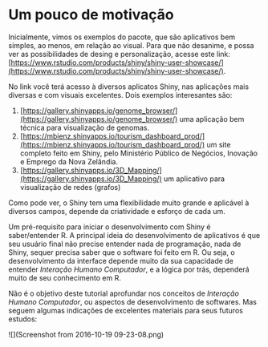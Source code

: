 # Um pouco de motivação

Inicialmente, vimos os exemplos do pacote, que são aplicativos bem simples, ao menos, em relação ao visual. Para que não desanime, e possa ver as possibilidades de desing e personalização, acesse este link: [https://www.rstudio.com/products/shiny/shiny-user-showcase/](https://www.rstudio.com/products/shiny/shiny-user-showcase/).

No link você terá acesso à diversos aplicatos Shiny, nas aplicações mais diversas e com visuais excelentes. Dois exemplos interesantes são:
1. [https://gallery.shinyapps.io/genome_browser/](https://gallery.shinyapps.io/genome_browser/) uma aplicação bem técnica para visualização de genomas.
2. [https://mbienz.shinyapps.io/tourism_dashboard_prod/](https://mbienz.shinyapps.io/tourism_dashboard_prod/) um site completo feito em Shiny, pelo Ministério Público de Negócios, Inovação e Emprego da Nova Zelândia.
3. [https://gallery.shinyapps.io/3D_Mapping/](https://gallery.shinyapps.io/3D_Mapping/) um aplicativo para visualização de redes (grafos)

Como pode ver, o Shiny tem uma flexibilidade muito grande e aplicável à diversos campos, depende da criatividade e esforço de cada um.

Um pré-requisito para iniciar o desenvolvimento com Shiny é saber/entender R. A principal ideia do desenvolvimento de aplicativos é que seu usuário final não precise entender nada de programação, nada de Shiny, sequer precisa saber que o software foi feito em R. Ou seja, o desenvolvimento da interface depende muito da sua capacidade de entender *Interação Humano Computador*, e a lógica por trás, dependerá muito de seu conhecimento em R.

Não é o objetivo deste tutorial aprofundar nos conceitos de *Interação Humano Computador*, ou aspectos de desenvolvimento de softwares. Mas seguem algumas indicações de excelentes materiais para seus futuros estudos:

![](Screenshot from 2016-10-19 09-23-08.png)
